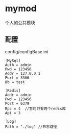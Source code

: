 # mymod

个人的公共模块

## 配置
config/configBase.ini
```
[MySql] 
Auth = admin  
Pwd = 123456  
Addr = 127.0.0.1
Port = 3306
Db = test

[Redis]
Addr = admin
Pwd = 123456
Port = 6379
Rpc = 4  //暂时只有两个redis库
Api = 3

[Log]
Path = "./log" //日志路径
```

